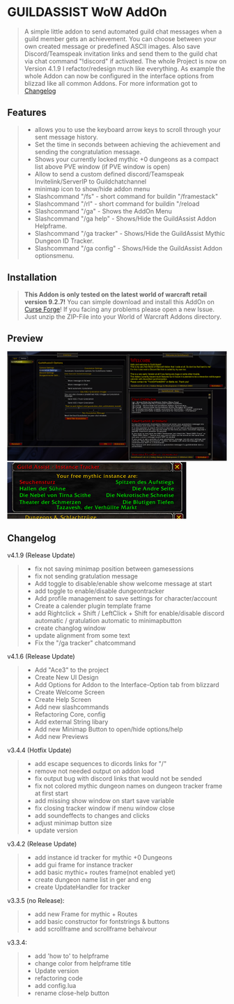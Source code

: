 # GUILDASSIST WoW AddOn #

> A simple little addon to send automated guild chat messages when a guild member gets an achievement. You can choose between your own created message or predefined ASCII images.
> Also save Discord/Teamspeak invitation links and send them to the guild chat via chat command "!discord" if activated.
> The whole Project is now on Version 4.1.9 I refactor/redesign much like everything. As example the whole Addon can now be configured in the interface options from blizzad like all common Addons.
> For more information got to [Changelog](#changelog)

## Features ##

> - allows you to use the keyboard arrow keys to scroll through your sent message history.
> - Set the time in seconds between achieving the achievement and sending the congratulation message.
> - Shows your currently locked mythic +0 dungeons as a compact list above PVE window (if PVE window is open)
> - Allow to send a custom defined discord/Teamspeak Invitelink/ServerIP to Guildchatchannel
> - minimap icon to show/hide addon menu
> - Slashcommand "/fs" - short command for buildin "/framestack"
> - Slashcommand "/rl" - short command for buildin "/reload
> - Slashcommand "/ga" - Shows the AddOn Menu
> - Slashcommand "/ga help" - Shows/Hide the GuildAssist Addon Helpframe.
> - Slashcommand "/ga tracker" - Shows/Hide the GuildAssist Mythic Dungeon ID Tracker.
> - Slashcommand "/ga config" - Shows/Hide the GuildAssist Addon optionsmenu.

## Installation ##

>**This Addon is only tested on the latest world of warcraft retail version 9.2.7!**
>You can simple download and install this AddOn on [Curse Forge](https://www.curseforge.com/wow/addons/guildassist3)!
>If you facing any problems please open a new Issue.
>Just unzip the ZIP-File into your World of Warcraft Addons directory.

## Preview ##

![Graphical UI](img/GUI.png)
![Instance Tracker](img/GUI_tracker.png)

## Changelog ##

v4.1.9 (Release Update)

> - fix not saving minimap position between gamesessions
> - fix not sending gratulation message
> - Add toggle to disable/enable show welcome message at start
> - add toggle to enable/disable dungeontracker
> - Add profile management to save settings for character/account
> - Create a calender plugin template frame
> - add Rightclick + Shift / LeftClick + Shift for enable/disable discord automatic / gratulation automatic to minimapbutton
> - create changlog window
> - update alignment from some text
> - Fix the "/ga tracker" chatcommand

v4.1.6 (Release Update)

> - Add "Ace3" to the project
> - Create New UI Design
> - Add Options for Addon to the Interface-Option tab from blizzard
> - Create Welcome Screen
> - Create Help Screen
> - Add new slashcommands
> - Refactoring Core, config
> - Add external String libary
> - Add new Minimap Button to open/hide options/help
> - Add new Previews

v3.4.4 (Hotfix Update)

> - add escape sequences to dicords links for "/"
> - remove not needed output on addon load
> - fix output bug with discord links that would not be sended
> - fix not colored mythic dungeon names on dungeon tracker frame at first start
> - add missing show window on start save variable
> - fix closing tracker window if menu window close
> - add soundeffects to changes and clicks
> - adjust minimap button size
> - update version

v3.4.2 (Release Update)

> - add instance id tracker for mythic +0 Dungeons
> - add gui frame for instance tracker
> - add basic mythic+ routes frame(not enabled yet)
> - create dungeon name list in ger and eng
> - create UpdateHandler for tracker

v3.3.5 (no Release):

> - add new Frame for mythic + Routes
> - add basic constructor for fontstrings & buttons
> - add scrollframe and scrollframe behaivour

v3.3.4:

> - add 'how to' to helpframe
> - change color from helpframe title
> - Update version
> - refactoring code
> - add config.lua
> - rename close-help button
